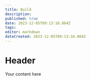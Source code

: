 ```yaml
---
title: Build
description: 
published: true
date: 2023-12-05T09:13:10.864Z
tags: 
editor: markdown
dateCreated: 2023-12-05T09:13:10.864Z
---
```


# Header
Your content here